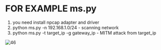 # FOR EXAMPLE ms.py
1. you need install npcap adapter and driver
2. python ms.py -n 192.168.1.0/24 - scanning network
3. python ms.py -t target_ip -g gateway_ip - MITM attack from target_ip

![46](https://user-images.githubusercontent.com/63393603/153456612-493131f7-12d9-4f20-962b-4fb7e047493b.jpg)
